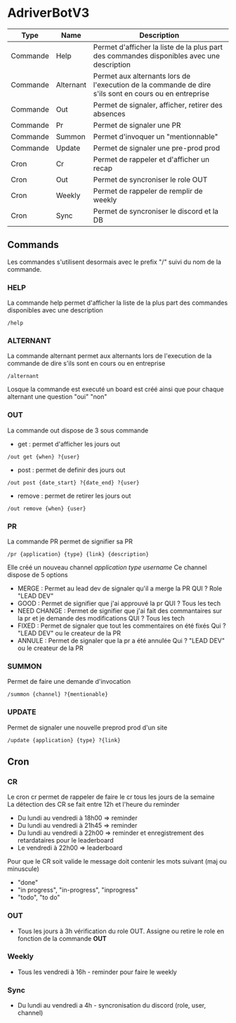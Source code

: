 # AdriverBotV3
| Type | Name | Description |
| ------ | ------ | ------ |
| Commande | Help | Permet d'afficher la liste de la plus part des commandes disponibles avec une description |
| Commande | Alternant | Permet aux alternants lors de l'execution de la commande de dire s'ils sont en cours ou en entreprise |
| Commande | Out | Permet de signaler, afficher, retirer des absences |
| Commande | Pr | Permet de signaler une PR |
| Commande | Summon | Permet d'invoquer un "mentionnable" |
| Commande | Update | Permet de signaler une pre-prod prod |
| Cron | Cr | Permet de rappeler et d'afficher un recap |
| Cron | Out | Permet de syncroniser le role OUT |
| Cron | Weekly | Permet de rappeler de remplir de weekly |
| Cron | Sync | Permet de syncroniser le discord et la DB |

## Commands
Les commandes s'utilisent desormais avec le prefix "/" suivi du nom de la commande.

### HELP
La commande help permet d'afficher la liste de la plus part des commandes disponibles avec une description
``` 
/help 
```

### ALTERNANT
La commande alternant permet aux alternants lors de l'execution de la commande de dire s'ils sont en cours ou en entreprise
``` 
/alternant 
```
Losque la commande est executé un board est créé ainsi que pour chaque alternant une question "oui" "non"


### OUT
La commande out dispose de 3 sous commande
- get : permet d'afficher les jours out
 ``` 
 /out get {when} ?{user} 
 ```
- post : permet de definir des jours out
 ``` 
 /out post {date_start} ?{date_end} ?{user}
 ```
- remove : permet  de retirer les jours out
 ``` 
 /out remove {when} {user} 
 ```

### PR
La commande PR permet de signifier sa PR
``` 
/pr {application} {type} {link} {description} 
```
Elle créé un nouveau channel _application type username_
Ce channel dispose de 5 options
- MERGE :
Permet au lead dev de signaler qu'il a merge la PR
QUI ? Role "LEAD DEV"
- GOOD :
Permet de signifier que j'ai approuvé la pr
QUI ? Tous les tech
- NEED CHANGE :
Permet de signifier que j'ai fait des commantaires sur la pr et je demande des modifications
QUI ? Tous les tech
- FIXED :
Permet de signaler que tout les commentaires on été fixés
Qui ? "LEAD DEV" ou le createur de la PR
- ANNULE :
Permet de signaler que la pr a été annulée
Qui ? "LEAD DEV" ou le createur de la PR

### SUMMON
Permet de faire une demande d'invocation  
```
/summon {channel} ?{mentionable}
```

### UPDATE
Permet de signaler une nouvelle preprod prod d'un site  
```
/update {application} {type} ?{link}
```

## Cron
### CR
Le cron cr permet de rappeler de faire le cr tous les jours de la semaine  
La détection des CR se fait entre 12h et l'heure du reminder  
- Du lundi au vendredi à 18h00 => reminder
- Du lundi au vendredi à 21h45 => reminder
- Du lundi au vendredi à 22h00 => reminder et enregistrement des retardataires pour le leaderboard
- Le vendredi à 22h00 => leaderboard

Pour que le CR soit valide le message doit contenir les mots suivant (maj ou minuscule)
- "done"
- "in progress", "in-progress", "inprogress"
- "todo", "to do"

### OUT
- Tous les jours à 3h vérification du role OUT.
Assigne ou retire le role en fonction de la commande **OUT**

### Weekly
- Tous les vendredi à 16h - reminder pour faire le weekly

### Sync
- Du lundi au vendredi a 4h - syncronisation du discord (role, user, channel)
